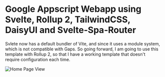 # Google Appscript Webapp using Svelte, Rollup 2, TailwindCSS, DaisyUI and Svelte-Spa-Router

Svlete now has a default bundler of Vite, and since it uses a module system, which is not compatible with Gaps. So going forward, I am going to use this template with Rollup 2, so that I have a working template that doesn't require configuration each time.

![Home Page View](https://raw.githubusercontent.com/timsampson/merit-viewer-22-23/main/docs/homepage.png)